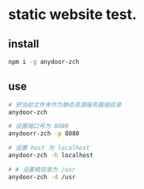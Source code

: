 # static website test.

## install

```bash
npm i -g anydoor-zch
```

## use

```bash
# 把当前文件夹作为静态资源服务器根目录
anydoor-zch

# 设置端口号为 8080
anydoorr-zch -p 8080

# 设置 host 为 localhost
anydoor-zch -h localhost

# # 设置根目录为 /usr
anydoor-zch -d /usr

```

